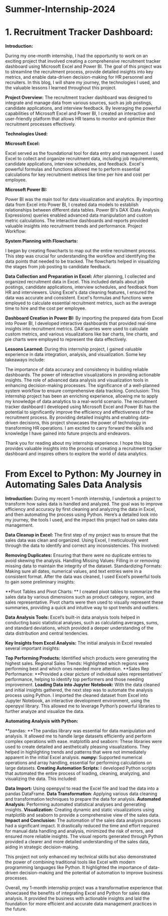 # Summer-Internship-2024

# 1. Recruitment Tracker Dashboard:

**Introduction:**

During my one-month internship, I had the opportunity to work on an exciting project that involved creating a comprehensive recruitment tracker dashboard using Microsoft Excel and Power BI. The goal of this project was to streamline the recruitment process, provide detailed insights into key metrics, and enable data-driven decision-making for HR personnel and recruiters. In this blog, I will share my journey, the technologies I used, and the valuable lessons I learned throughout this project.

**Project Overview:**
The recruitment tracker dashboard was designed to integrate and manage data from various sources, such as job postings, candidate applications, and interview feedback. By leveraging the powerful capabilities of Microsoft Excel and Power BI, I created an interactive and user-friendly platform that allows HR teams to monitor and optimize their recruitment processes effectively.

**Technologies Used:**

**Microsoft Excel:**

Excel served as the foundational tool for data entry and management. I used Excel to collect and organize recruitment data, including job requirements, candidate applications, interview schedules, and feedback. Excel's powerful formulas and functions allowed me to perform essential calculations for key recruitment metrics like time per hire and cost per employee.

**Microsoft Power BI:**

Power BI was the main tool for data visualization and analytics. By importing data from Excel into Power BI, I created data models to establish relationships between different data tables. Power BI's DAX (Data Analysis Expressions) queries enabled advanced data manipulation and custom metric calculations. The interactive dashboards and reports provided valuable insights into recruitment trends and performance.
Project Workflow:

**System Planning with Flowcharts:**

I began by creating flowcharts to map out the entire recruitment process. This step was crucial for understanding the workflow and identifying the data points that needed to be tracked. The flowcharts helped in visualizing the stages from job posting to candidate feedback.


**Data Collection and Preparation in Excel:**
After planning, I collected and organized recruitment data in Excel. This included details about job postings, candidate applications, interview schedules, and feedback from HR and interviewers. Using Excel's data cleaning features, I ensured the data was accurate and consistent.
Excel's formulas and functions were employed to calculate essential recruitment metrics, such as the average time to hire and the cost per employee.


**Dashboard Creation in Power BI:**
By importing the prepared data from Excel into Power BI, I developed interactive dashboards that provided real-time insights into recruitment metrics. DAX queries were used to calculate custom metrics, and various visualizations like bar charts, line charts, and pie charts were employed to represent the data effectively.

**Lessons Learned:**
During this internship project, I gained valuable experience in data integration, analysis, and visualization. Some key takeaways include:

The importance of data accuracy and consistency in building reliable dashboards.
The power of interactive visualizations in providing actionable insights.
The role of advanced data analysis and visualization tools in enhancing decision-making processes.
The significance of a well-planned system workflow to ensure comprehensive data tracking.
Conclusion:
This internship project has been an enriching experience, allowing me to apply my knowledge of data analytics to a real-world scenario. The recruitment tracker dashboard I developed using Microsoft Excel and Power BI has the potential to significantly improve the efficiency and effectiveness of the recruitment process. By providing detailed insights and enabling data-driven decisions, this project showcases the power of technology in transforming HR operations. I am excited to carry forward the skills and knowledge I have gained into future projects and endeavors.

Thank you for reading about my internship experience. I hope this blog provides valuable insights into the process of creating a recruitment tracker dashboard and inspires others to explore the world of data analytics.






# From Excel to Python: My Journey in Automating Sales Data Analysis

**Introduction:**
During my recent 1-month internship, I undertook a project to transform how sales data is handled and analyzed. The goal was to improve efficiency and accuracy by first cleaning and analyzing the data in Excel, and then automating the process using Python. Here’s a detailed look into my journey, the tools I used, and the impact this project had on sales data management.

**Data Cleanup in Excel:**
The first step of my project was to ensure that the sales data was clean and organized. Using Excel, I meticulously went through the data to identify and correct any inconsistencies. This involved:

**Removing Duplicates:**
Ensuring that there were no duplicate entries to avoid skewing the analysis.
Handling Missing Values: Filling in or removing missing data to maintain the integrity of the dataset.
Standardizing Formats: Making sure all dates, numerical values, and text entries were in a consistent format.
After the data was cleaned, I used Excel’s powerful tools to gain some preliminary insights:

**Pivot Tables and Pivot Charts: ** I created pivot tables to summarize the sales data by various dimensions such as product category, region, and sales representative. Pivot charts were then used to visually represent these summaries, providing a quick and intuitive way to spot trends and outliers.

**Data Analysis Tools:** Excel’s built-in data analysis tools helped in conducting basic statistical analyses, such as calculating averages, sums, and standard deviations, which provided a deeper understanding of the data distribution and central tendencies.

**Key Insights from Excel Analysis:**
The initial analysis in Excel revealed several important insights:

**Top Performing Products:** Identified which products were generating the highest sales.
Regional Sales Trends: Highlighted which regions were performing best and which ones needed more attention.
**Sales Rep Performance: **Provided a clear picture of individual sales representatives' performance, helping to identify top performers and those needing improvement.
**Loading Data into Jupyter Notebook:**
With the data cleaned and initial insights gathered, the next step was to automate the analysis process using Python. I imported the cleaned dataset from Excel into Jupyter Notebook, an interactive development environment, using the openpyxl library. This allowed me to leverage Python’s powerful libraries to further analyze and visualize the data.

**Automating Analysis with Python:**

**pandas: **The pandas library was essential for data manipulation and analysis. It allowed me to handle large datasets efficiently and perform complex operations with ease.
matplotlib and seaborn: These libraries were used to create detailed and aesthetically pleasing visualizations. They helped in highlighting trends and patterns that were not immediately apparent in the initial Excel analysis.
**numpy:** Supported numerical operations and array handling, essential for performing calculations on large datasets.
**Creating Automation Scripts:**
I developed Python scripts that automated the entire process of loading, cleaning, analyzing, and visualizing the data. This included:

**Data Import:** Using openpyxl to read the Excel file and load the data into a pandas DataFrame.
**Data Transformation**: Applying various data cleaning and transformation techniques to prepare the data for analysis.
**Automated Analysis:** Performing automated statistical analyses and generating insights.
**Visualization:** Creating dynamic and static visualizations using matplotlib and seaborn to provide a comprehensive view of the sales data.
**Impact and Conclusion:**
The automation of the sales data analysis process had a significant impact. It drastically reduced the time and effort required for manual data handling and analysis, minimized the risk of errors, and ensured more reliable insights. The visual reports generated through Python provided a clearer and more detailed understanding of the sales data, aiding in strategic decision-making.

This project not only enhanced my technical skills but also demonstrated the power of combining traditional tools like Excel with modern programming languages like Python. It highlighted the importance of data-driven decision-making and the potential of automation to improve business processes.

Overall, my 1-month internship project was a transformative experience that showcased the benefits of integrating Excel and Python for sales data analysis. It provided the business with actionable insights and laid the foundation for more efficient and accurate data management practices in the future.





